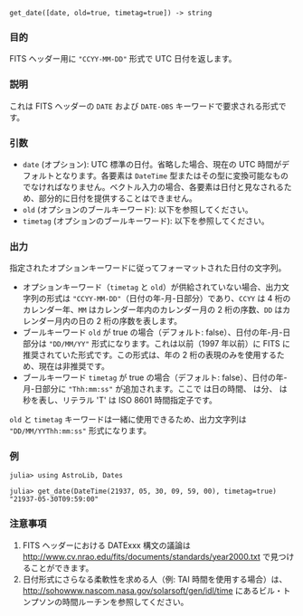 ```
get_date([date, old=true, timetag=true]) -> string
```

### 目的

FITS ヘッダー用に `"CCYY-MM-DD"` 形式で UTC 日付を返します。

### 説明

これは FITS ヘッダーの `DATE` および `DATE-OBS` キーワードで要求される形式です。

### 引数

  * `date` (オプション): UTC 標準の日付。省略した場合、現在の UTC 時間がデフォルトとなります。各要素は `DateTime` 型またはその型に変換可能なものでなければなりません。ベクトル入力の場合、各要素は日付と見なされるため、部分的に日付を提供することはできません。
  * `old` (オプションのブールキーワード): 以下を参照してください。
  * `timetag` (オプションのブールキーワード): 以下を参照してください。

### 出力

指定されたオプションキーワードに従ってフォーマットされた日付の文字列。

  * オプションキーワード（`timetag` と `old`）が供給されていない場合、出力文字列の形式は `"CCYY-MM-DD"`（日付の年-月-日部分）であり、`CCYY` は 4 桁のカレンダー年、`MM` はカレンダー年内のカレンダー月の 2 桁の序数、`DD` はカレンダー月内の日の 2 桁の序数を表します。
  * ブールキーワード `old` が true の場合（デフォルト: false）、日付の年-月-日部分は `"DD/MM/YY"` 形式になります。これは以前（1997 年以前）に FITS に推奨されていた形式です。この形式は、年の 2 桁の表現のみを使用するため、現在は非推奨です。
  * ブールキーワード `timetag` が true の場合（デフォルト: false）、日付の年-月-日部分に `"Thh:mm:ss"` が追加されます。ここで <hh> は日の時間、<mm> は分、<ss> は秒を表し、リテラル 'T' は ISO 8601 時間指定子です。

`old` と `timetag` キーワードは一緒に使用できるため、出力文字列は `"DD/MM/YYThh:mm:ss"` 形式になります。

### 例

```jldoctest
julia> using AstroLib, Dates

julia> get_date(DateTime(21937, 05, 30, 09, 59, 00), timetag=true)
"21937-05-30T09:59:00"
```

### 注意事項

1. FITS ヘッダーにおける DATExxx 構文の議論は http://www.cv.nrao.edu/fits/documents/standards/year2000.txt で見つけることができます。
2. 日付形式にさらなる柔軟性を求める人（例: TAI 時間を使用する場合）は、http://sohowww.nascom.nasa.gov/solarsoft/gen/idl/time にあるビル・トンプソンの時間ルーチンを参照してください。
